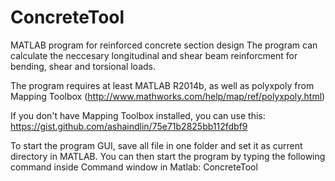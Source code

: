 # ConcreteTool
MATLAB program for reinforced concrete section design
The program can calculate the neccesary longitudinal and shear beam reinforcment for bending, shear and torsional loads.

The program requires at least MATLAB R2014b, as well as polyxpoly from Mapping Toolbox 
(http://www.mathworks.com/help/map/ref/polyxpoly.html)

If you don't have Mapping Toolbox installed, you can use this:
https://gist.github.com/ashaindlin/75e71b2825bb112fdbf9

To start the program GUI, save all file in one folder and set it as current directory in MATLAB. 
You can then start the program by typing the following command inside Command window in Matlab: ConcreteTool
